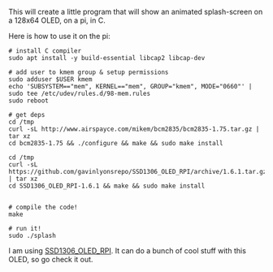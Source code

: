 This will create a little program that will show an animated splash-screen on a 128x64 OLED, on a pi, in C.

Here is how to use it on the pi:

```
# install C compiler
sudo apt install -y build-essential libcap2 libcap-dev

# add user to kmem group & setup permissions
sudo adduser $USER kmem
echo 'SUBSYSTEM=="mem", KERNEL=="mem", GROUP="kmem", MODE="0660"' | sudo tee /etc/udev/rules.d/98-mem.rules
sudo reboot

# get deps
cd /tmp
curl -sL http://www.airspayce.com/mikem/bcm2835/bcm2835-1.75.tar.gz | tar xz
cd bcm2835-1.75 && ./configure && make && sudo make install

cd /tmp
curl -sL https://github.com/gavinlyonsrepo/SSD1306_OLED_RPI/archive/1.6.1.tar.gz | tar xz
cd SSD1306_OLED_RPI-1.6.1 && make && sudo make install


# compile the code!
make

# run it!
sudo ./splash
```

I am using [SSD1306_OLED_RPI](https://github.com/gavinlyonsrepo/SSD1306_OLED_RPI). It can do a bunch of cool stuff with this OLED, so go check it out.
